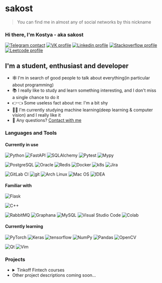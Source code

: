 # sakost
> You can find me in almost any of social networks by this nickname

### Hi there, I'm Kostya - aka sakost

[![Telegram contact][telegram_badge]][telegram_link]
[![VK profile][vk_badge]][vk_link]
[![Linkedin profile][linkedin_badge]][linkedin_link]
[![Stackoverflow profile][stackoverflow_badge]][stackoverflow_link]
[![Leetcode profile][leetcode_badge]][leetcode_link]

[comment]: <> ([![Codeforces profile][codeforces_badge]][codeforces_link])

## I'm a student, enthusiast and developer

- 🕸 I'm in search of good people to talk about everything(in particular about programming)
- 📚 I really like to study and learn something interesting, and I don't miss a single chance to do it
- 👉👈 Some useless fact about me: I'm a bit shy
- 🙇‍♂️ I'm currently studying machine learning(deep learning & computer vision) and I really like it
- 🤔 Any questions? [Contact with me](#hi-there-im-kostya---aka-sakost)


### Languages and Tools
#### Currently in use
![Python](https://img.shields.io/badge/Python-3776AB?style=for-the-badge&logo=python&logoColor=white)
![FastAPI](https://img.shields.io/badge/fastapi-109989?style=for-the-badge&logo=FASTAPI&logoColor=white)
![SQLAlchemy](https://img.shields.io/badge/sqlalchemy-000000?style=for-the-badge&logo=SQLAlchemy&logoColor=white)
![Pytest](https://img.shields.io/badge/pytest-blue?style=for-the-badge&logo=pytest&logoColor=white)
![Mypy](https://img.shields.io/badge/mypy-green?style=for-the-badge)

![PostgreSQL](https://img.shields.io/badge/PostgreSQL-316192?style=for-the-badge&logo=postgresql&logoColor=white)
![Oracle](https://img.shields.io/badge/oracle-%23F00000.svg?style=for-the-badge&logo=oracle&logoColor=white)
![Redis](https://img.shields.io/badge/redis-%23DD0031.svg?&style=for-the-badge&logo=redis&logoColor=white)
![Docker](https://img.shields.io/badge/Docker-2CA5E0?style=for-the-badge&logo=docker&logoColor=white)
![k8s](https://img.shields.io/badge/kubernetes-326ce5.svg?&style=for-the-badge&logo=kubernetes&logoColor=white)
![Jira](https://img.shields.io/badge/Jira-0052CC?style=for-the-badge&logo=Jira&logoColor=whit)

![GitLab CI](https://img.shields.io/badge/GitLabCI-%23181717.svg?style=for-the-badge&logo=gitlab&logoColor=white)
![git](https://img.shields.io/badge/Git-F05032?style=for-the-badge&logo=git&logoColor=white)
![Arch Linux](https://img.shields.io/badge/Arch_Linux-1793D1?style=for-the-badge&logo=arch-linux&logoColor=white)
![Mac OS](https://img.shields.io/badge/mac%20os-000000?style=for-the-badge&logo=apple&logoColor=white)
![IDEA](https://img.shields.io/badge/IntelliJIDEA-000000.svg?style=for-the-badge&logo=intellij-idea&logoColor=white)

#### Familiar with
![Flask](https://img.shields.io/badge/flask-%23000.svg?style=for-the-badge&logo=flask&logoColor=white)

![C++](https://img.shields.io/badge/C%2B%2B-00599C?style=for-the-badge&logo=c%2B%2B&logoColor=white)

![RabbitMQ](https://img.shields.io/badge/rabbitmq-%23FF6600.svg?&style=for-the-badge&logo=rabbitmq&logoColor=white)
![Graphana](https://img.shields.io/badge/Grafana-F2F4F9?style=for-the-badge&logo=grafana&logoColor=orange&labelColor=F2F4F9)
![MySQL](https://img.shields.io/badge/MySQL-00000F?style=for-the-badge&logo=mysql&logoColor=white)
![Visual Studio Code](https://img.shields.io/badge/Visual_Studio_Code-0078D4?style=for-the-badge&logo=visual%20studio%20code&logoColor=white)
![Colab](https://img.shields.io/badge/Colab-F9AB00?style=for-the-badge&logo=googlecolab&color=525252)

#### Currently learning
![PyTorch](https://img.shields.io/badge/PyTorch-EE4C2C?style=for-the-badge&logo=PyTorch&logoColor=white)
![Keras](https://img.shields.io/badge/Keras-D00000?style=for-the-badge&logo=Keras&logoColor=white)
![tensorflow](https://img.shields.io/badge/TensorFlow-FF6F00?style=for-the-badge&logo=tensorflow&logoColor=white)
![NumPy](https://img.shields.io/badge/Numpy-777BB4?style=for-the-badge&logo=numpy&logoColor=white)
![Pandas](https://img.shields.io/badge/Pandas-2C2D72?style=for-the-badge&logo=pandas&logoColor=white)
![OpenCV](https://img.shields.io/badge/OpenCV-27338e?style=for-the-badge&logo=OpenCV&logoColor=white)

![Qt](https://img.shields.io/badge/Qt-41CD52?style=for-the-badge&logo=qt&logoColor=white)
![Vim](https://img.shields.io/badge/VIM-%2311AB00.svg?&style=for-the-badge&logo=vim&logoColor=white)

### Projects

<ul>
<li><details>
    <summary>Tinkoff Fintech courses</summary>
  
<!--START_SECTION:tinkoff_projects-->
Some descriptions in russian. Projects have written on Python. 

All projects have linters, mypy checks and unit-tests coverage 90%. 

1. [Battleship game][tinkoff_h1] at console
2. [grep][tinkoff_h2] analogue
3. [Todo list][tinkoff_h3] web application on flask(with sqlalchemy)
4. [Crypto exchange][tinkoff_h4] web application for selling and buying crypto; written with flask(using sqlalchemy and pydantic)
5. [Film review service][tinkoff_h5]. Written with fastapi, sqlalchemy and flask_admin
6. [Image resizer][tinkoff_h6]. Written for practicing at using redis.
7. [Habr article parser][tinkoff_h7]. Written for practicing at multithreading.
8. [Async chat][tinkoff_h8] - chat applications that allows to chat with persons asynchronously. fastapi, redis and websockets was used
<!--END_SECTION:tinkoff_projects-->

</details>
</li>

<li>Other project descriptions coming soon...</li>
</ul>

[telegram_link]: https://t.me/sakost
[telegram_badge]: https://img.shields.io/badge/Telegram-2CA5E0?style=for-the-badge&logo=telegram&logoColor=white "Telegram contact"

[vk_link]: https://vk.com/sakost
[vk_badge]: https://img.shields.io/badge/вконтакте-%232E87FB.svg?&style=for-the-badge&logo=vk&logoColor=white

[linkedin_link]: https://linkedin.com/in/sakost
[linkedin_badge]: https://img.shields.io/badge/LinkedIn-0077B5?style=for-the-badge&logo=linkedin&logoColor=white "Linkedin profile"

[stackoverflow_link]: https://stackoverflow.com/users/8506506/mr-morgan
[stackoverflow_badge]: https://img.shields.io/badge/Stack_Overflow-FE7A16?style=for-the-badge&logo=stack-overflow&logoColor=white "Stackoverflow profile"

[leetcode_link]: https://leetcode.com/sakost
[leetcode_badge]: https://img.shields.io/badge/LeetCode-FFA116?style=for-the-badge&logo=LeetCode&logoColor=black "Leetcode profile"

[tinkoff_h1]: https://github.com/sakost/tinkoff_fintech/tree/master/homework1#battleship
[tinkoff_h2]: https://github.com/sakost/tinkoff_fintech/tree/master/homework2#mygrep
[tinkoff_h3]: https://github.com/sakost/tinkoff_fintech/tree/master/homework3#todo-list
[tinkoff_h4]: https://github.com/sakost/tinkoff_fintech/tree/master/homework4#crypto-exchange
[tinkoff_h5]: https://github.com/sakost/tinkoff_fintech/tree/master/homework5#films
[tinkoff_h6]: https://github.com/sakost/tinkoff_fintech/tree/master/homework6#image-resizer
[tinkoff_h7]: https://github.com/sakost/tinkoff_fintech/tree/master/homework7
[tinkoff_h8]: https://github.com/sakost/tinkoff_fintech/tree/master/homework8#async-chat

[comment]: <> ([codeforces_link]: https://codeforces.com/sakost)

[comment]: <> ([codeforces_badge]: https://img.shields.io/badge/CodeForces?style=for-the-badge&logo=CodeForces "Codeforces profile")
